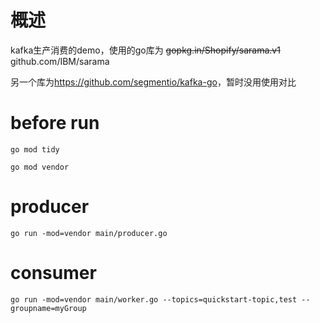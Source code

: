 # 概述

kafka生产消费的demo，使用的go库为 ~~gopkg.in/Shopify/sarama.v1~~ github.com/IBM/sarama

另一个库为<https://github.com/segmentio/kafka-go>，暂时没用使用对比

# before run

```
go mod tidy

go mod vendor
```

# producer

```
go run -mod=vendor main/producer.go
```

# consumer

```
go run -mod=vendor main/worker.go --topics=quickstart-topic,test --groupname=myGroup
```
